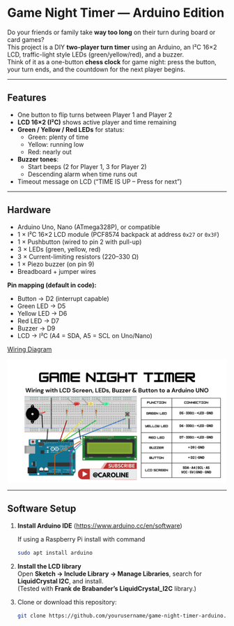 # Game Night Timer — Arduino Edition

Do your friends or family take **way too long** on their turn during board or card games?  
This project is a DIY **two-player turn timer** using an Arduino, an I²C 16×2 LCD, traffic-light style LEDs (green/yellow/red), and a buzzer.  
Think of it as a one-button **chess clock** for game night: press the button, your turn ends, and the countdown for the next player begins.

---

## Features
- One button to flip turns between Player 1 and Player 2
- **LCD 16×2 (I²C)** shows active player and time remaining
- **Green / Yellow / Red LEDs** for status:
  - Green: plenty of time
  - Yellow: running low
  - Red: nearly out
- **Buzzer tones**:
  - Start beeps (2 for Player 1, 3 for Player 2)
  - Descending alarm when time runs out
- Timeout message on LCD (“TIME IS UP – Press for next”)

---

## Hardware

- Arduino Uno, Nano (ATmega328P), or compatible
- 1 × I²C 16×2 LCD module (PCF8574 backpack at address `0x27` or `0x3F`)
- 1 × Pushbutton (wired to pin 2 with pull-up)
- 3 × LEDs (green, yellow, red)
- 3 × Current-limiting resistors (220–330 Ω)
- 1 × Piezo buzzer (on pin 9)
- Breadboard + jumper wires

**Pin mapping (default in code):**
- Button → D2 (interrupt capable)
- Green LED → D5
- Yellow LED → D6
- Red LED → D7
- Buzzer → D9
- LCD → I²C (A4 = SDA, A5 = SCL on Uno/Nano)

[Wiring Diagram](Arduino.png)

<img src="Arduino.png" alt="Wiring diagram: Arduino UNO, LEDs, button, buzzer" width="720"/>

---

## Software Setup

1. **Install Arduino IDE** (https://www.arduino.cc/en/software)

   If using a Raspberry Pi install with command
   ```bash
   sudo apt install arduino
   ```
3. **Install the LCD library**  
   Open **Sketch → Include Library → Manage Libraries**, search for **LiquidCrystal I2C**, and install.  
   (Tested with **Frank de Brabander’s LiquidCrystal_I2C** library.)
4. Clone or download this repository:
   ```bash
   git clone https://github.com/yourusername/game-night-timer-arduino.git
   ```
